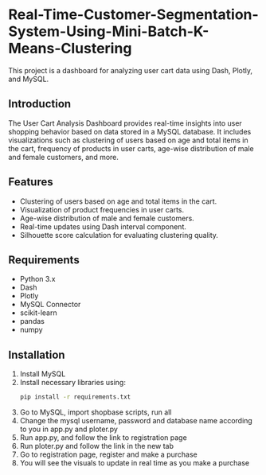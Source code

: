 # Real-Time-Customer-Segmentation-System-Using-Mini-Batch-K-Means-Clustering

This project is a dashboard for analyzing user cart data using Dash, Plotly, and MySQL.

## Introduction

The User Cart Analysis Dashboard provides real-time insights into user shopping behavior based on data stored in a MySQL database. It includes visualizations such as clustering of users based on age and total items in the cart, frequency of products in user carts, age-wise distribution of male and female customers, and more.

## Features

- Clustering of users based on age and total items in the cart.
- Visualization of product frequencies in user carts.
- Age-wise distribution of male and female customers.
- Real-time updates using Dash interval component.
- Silhouette score calculation for evaluating clustering quality.

## Requirements

- Python 3.x
- Dash
- Plotly
- MySQL Connector
- scikit-learn
- pandas
- numpy

## Installation

1. Install MySQL
2. Install necessary libraries using:
   ```bash
   pip install -r requirements.txt
3. Go to MySQL, import shopbase scripts, run all
4. Change the mysql username, password and database name according to you in app.py and ploter.py
5. Run app.py, and follow the link to registration page
6. Run ploter.py and follow the link in the new tab
7. Go to registration page, register and make a purchase
8. You will see the visuals to update in real time as you make a purchase

